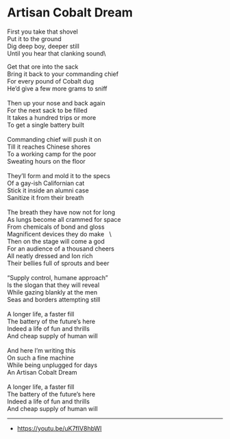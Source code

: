 # Artisan Cobalt Dream

First you take that shovel\
Put it to the ground\
Dig deep boy, deeper still\
Until you hear that clanking sound\

Get that ore into the sack\
Bring it back to your commanding chief\
For every pound of Cobalt dug\
He’d give a few more grams to sniff\
\
Then up your nose and back again\
For the next sack to be filled\
It takes a hundred trips or more\
To get a single battery built\
\
Commanding chief will push it on\
Till it reaches Chinese shores\
To a working camp for the poor\
Sweating hours on the floor\
\
They’ll form and mold it to the specs\
Of a gay-ish Californian cat\
Stick it inside an alumni case\
Sanitize it from their breath\
\
The breath they have now not for long\
As lungs become all crammed for space\
From chemicals of bond and gloss\
Magnificent devices they do make  
\        
Then on the stage will come a god\
For an audience of a thousand cheers\
All neatly dressed and Ion rich\
Their bellies full of sprouts and beer\
\
“Supply control, humane approach”\
Is the slogan that they will reveal\
While gazing blankly at the men\
Seas and borders attempting still\
\
A longer life, a faster fill\
The battery of the future’s here\
Indeed a life of fun and thrills\
And cheap supply of human will\
\
And here I’m writing this\
On such a fine machine\
While being unplugged for days\
An Artisan Cobalt Dream\
\
A longer life, a faster fill\
The battery of the future’s here\
Indeed a life of fun and thrills\
And cheap supply of human will

---
- https://youtu.be/uK7fIV8hbWI
